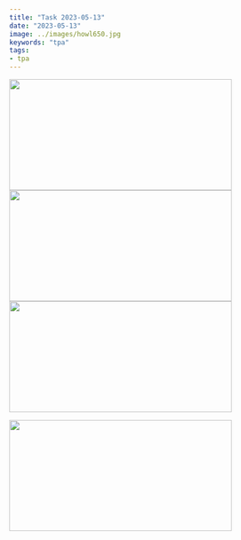 ```yaml
---
title: "Task 2023-05-13"
date: "2023-05-13"
image: ../images/howl650.jpg
keywords: "tpa"
tags:
- tpa
---
```


<img src="https://images2.imgbox.com/4c/58/WBjrjz1y_o.png" width="400" height="200"/>

<img src="https://images2.imgbox.com/6a/46/rrGqtl3d_o.png" width="400" height="200"/>

<img src="https://images2.imgbox.com/de/c7/BJuV3tba_o.png" width="400" height="200"/>

<img src="https://images2.imgbox.com/19/8f/ijnmEvx9_o.png" width="400" height="200"/></a>

